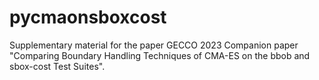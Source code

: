 # pycmaonsboxcost

Supplementary material for the paper GECCO 2023 Companion paper "Comparing Boundary Handling Techniques of CMA-ES on the bbob and sbox-cost Test Suites".
